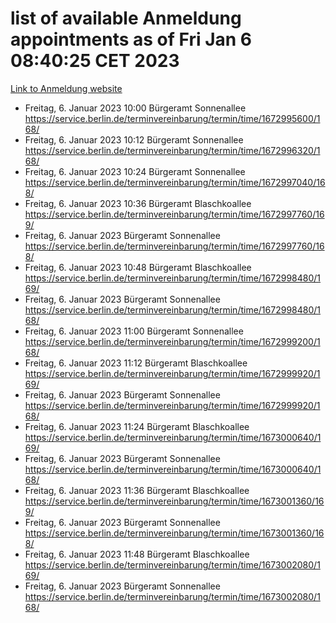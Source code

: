 # list of available Anmeldung appointments as of Fri Jan  6 08:40:25 CET 2023
[Link to Anmeldung website](https://service.berlin.de/terminvereinbarung/termin/tag.php?termin=0&anliegen[]=120686&dienstleisterlist=122210,122217,327316,122219,327312,122227,327314,122231,327346,122243,327348,122252,329742,122260,329745,122262,329748,122254,329751,122271,327278,122273,327274,122277,327276,330436,122280,327294,122282,327290,122284,327292,327539,122291,327270,122285,327266,122286,327264,122296,327268,150230,329760,122301,327282,122297,327286,122294,327284,122312,329763,122314,329775,122304,327330,122311,327334,122309,327332,122281,327352,122279,329772,122276,327324,122274,327326,122267,329766,122246,327318,122251,327320,122257,327322,122208,327298,122226,327300,121362,121364&herkunft=http%3A%2F%2Fservice.berlin.de%2Fdienstleistung%2F120686%2F)
- Freitag, 6. Januar 2023 10:00 Bürgeramt Sonnenallee https://service.berlin.de/terminvereinbarung/termin/time/1672995600/168/
- Freitag, 6. Januar 2023 10:12 Bürgeramt Sonnenallee https://service.berlin.de/terminvereinbarung/termin/time/1672996320/168/
- Freitag, 6. Januar 2023 10:24 Bürgeramt Sonnenallee https://service.berlin.de/terminvereinbarung/termin/time/1672997040/168/
- Freitag, 6. Januar 2023 10:36 Bürgeramt Blaschkoallee https://service.berlin.de/terminvereinbarung/termin/time/1672997760/169/
- Freitag, 6. Januar 2023  Bürgeramt Sonnenallee https://service.berlin.de/terminvereinbarung/termin/time/1672997760/168/
- Freitag, 6. Januar 2023 10:48 Bürgeramt Blaschkoallee https://service.berlin.de/terminvereinbarung/termin/time/1672998480/169/
- Freitag, 6. Januar 2023  Bürgeramt Sonnenallee https://service.berlin.de/terminvereinbarung/termin/time/1672998480/168/
- Freitag, 6. Januar 2023 11:00 Bürgeramt Sonnenallee https://service.berlin.de/terminvereinbarung/termin/time/1672999200/168/
- Freitag, 6. Januar 2023 11:12 Bürgeramt Blaschkoallee https://service.berlin.de/terminvereinbarung/termin/time/1672999920/169/
- Freitag, 6. Januar 2023  Bürgeramt Sonnenallee https://service.berlin.de/terminvereinbarung/termin/time/1672999920/168/
- Freitag, 6. Januar 2023 11:24 Bürgeramt Blaschkoallee https://service.berlin.de/terminvereinbarung/termin/time/1673000640/169/
- Freitag, 6. Januar 2023  Bürgeramt Sonnenallee https://service.berlin.de/terminvereinbarung/termin/time/1673000640/168/
- Freitag, 6. Januar 2023 11:36 Bürgeramt Blaschkoallee https://service.berlin.de/terminvereinbarung/termin/time/1673001360/169/
- Freitag, 6. Januar 2023  Bürgeramt Sonnenallee https://service.berlin.de/terminvereinbarung/termin/time/1673001360/168/
- Freitag, 6. Januar 2023 11:48 Bürgeramt Blaschkoallee https://service.berlin.de/terminvereinbarung/termin/time/1673002080/169/
- Freitag, 6. Januar 2023  Bürgeramt Sonnenallee https://service.berlin.de/terminvereinbarung/termin/time/1673002080/168/
